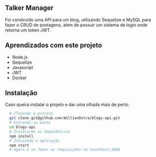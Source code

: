 ## Talker Manager

Foi construído uma API para um blog, utilizando Sequelize e MySQL para fazer o CRUD de postagens, além de possuir um sistema de login onde retorna um token JWT.
## Aprendizados com este projeto

- Node.js
- Sequelize
- Javascript
- JWT
- Docker


## Instalação

Caso queira instalar o projeto e dar uma olhada mais de perto.

```bash
  # Clonando o projeto
  git clone git@github.com:WillianDutra/blogs-api.git
  # Entrando na pasta
  cd blogs-api
  # Instalando as dependências
  npm install
  # Iniciando a aplicação
  npm start
  # Agora é só fazer as requisições no localhost:3000
```
